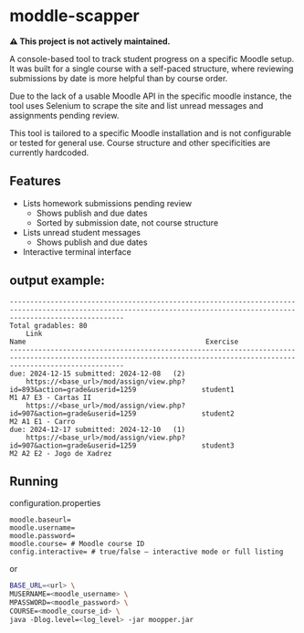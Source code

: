 # moddle-scapper

**⚠️ This project is not actively maintained.**

A console-based tool to track student progress on a specific Moodle setup. It was built for a single course with a self-paced structure, where reviewing submissions by date is more helpful than by course order.

Due to the lack of a usable Moodle API in the specific moodle instance, the tool uses Selenium to scrape the site and list unread messages and assignments pending review.

This tool is tailored to a specific Moodle installation and is not configurable or tested for general use. Course structure and other specificities are currently hardcoded.


## Features
- Lists homework submissions pending review
  - Shows publish and due dates
  - Sorted by submission date, not course structure
- Lists unread student messages
  - Shows publish and due dates
- Interactive terminal interface

## output example:
```
------------------------------------------------------------------------------------------------------------------------------------------------------------------------
Total gradables: 80
    Link                                                                                  Name                                            Exercise
------------------------------------------------------------------------------------------------------------------------------------------------------------------------
due: 2024-12-15	submitted: 2024-12-08	(2)
    https://<base_url>/mod/assign/view.php?id=893&action=grade&userid=1259                student1                                        M1 A7 E3 - Cartas II
    https://<base_url>/mod/assign/view.php?id=907&action=grade&userid=1259                student2                                        M2 A1 E1 - Carro
due: 2024-12-17	submitted: 2024-12-10	(1)
    https://<base_url>/mod/assign/view.php?id=907&action=grade&userid=1259                student3                                        M2 A2 E2 - Jogo de Xadrez
```

## Running
configuration.properties
```properties
moodle.baseurl= 
moodle.username=
moodle.password=
moodle.course= # Moodle course ID
config.interactive= # true/false – interactive mode or full listing
```

or

```bash
BASE_URL=<url> \
MUSERNAME=<moodle_username> \
MPASSWORD=<moodle_password> \
COURSE=<moodle_course_id> \
java -Dlog.level=<log_level> -jar moopper.jar
```